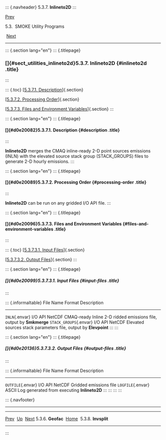 ::: {.navheader}
5.3.7. **Inlineto2D**
:::

[Prev](ch05s03s06.html) 

5.3.  SMOKE Utility Programs

 [Next](ch05s03s08.html)

------------------------------------------------------------------------

::: {.section lang="en"}
::: {.titlepage}
<div>

<div>

### []{#sect_utilities_inlineto2d}5.3.7. **Inlineto2D** {#inlineto2d .title}

</div>

</div>
:::

::: {.toc}
[[5.3.7.1. Description](ch05s03s07.html#d0e20082)]{.section}

[[5.3.7.2. Processing Order](ch05s03s07.html#d0e20089)]{.section}

[[5.3.7.3. Files and Environment
Variables](ch05s03s07.html#d0e20096)]{.section}
:::

::: {.section lang="en"}
::: {.titlepage}
<div>

<div>

#### []{#d0e20082}5.3.7.1. Description {#description .title}

</div>

</div>
:::

**Inlineto2D** merges the CMAQ inline-ready 2-D point sources emissions
(INLN) with the elevated source stack group (STACK\_GROUPS) files to
generate 2-D hourly emissions.
:::

::: {.section lang="en"}
::: {.titlepage}
<div>

<div>

#### []{#d0e20089}5.3.7.2. Processing Order {#processing-order .title}

</div>

</div>
:::

**Inlineto2D** can be run on any gridded I/O API file.
:::

::: {.section lang="en"}
::: {.titlepage}
<div>

<div>

#### []{#d0e20096}5.3.7.3. Files and Environment Variables {#files-and-environment-variables .title}

</div>

</div>
:::

::: {.toc}
[[5.3.7.3.1. Input Files](ch05s03s07.html#d0e20099)]{.section}

[[5.3.7.3.2. Output Files](ch05s03s07.html#d0e20136)]{.section}
:::

::: {.section lang="en"}
::: {.titlepage}
<div>

<div>

##### []{#d0e20099}5.3.7.3.1. Input Files {#input-files .title}

</div>

</div>
:::

::: {.informaltable}
  File Name                Format           Description
  ------------------------ ---------------- ---------------------------------------------------------------------
  `INLN`{.envar}           I/O API NetCDF   CMAQ-ready Inline 2-D ridded emissions file, output by **Smkmerge**
  `STACK_GROUPS`{.envar}   I/O API NetCDF   Elevated sources stack parameters file, output by **Elevpoint**
:::
:::

::: {.section lang="en"}
::: {.titlepage}
<div>

<div>

##### []{#d0e20136}5.3.7.3.2. Output Files {#output-files .title}

</div>

</div>
:::

::: {.informaltable}
  File Name           Format           Description
  ------------------- ---------------- ---------------------------------------------
  `OUTFILE`{.envar}   I/O API NetCDF   Gridded emissions file
  `LOGFILE`{.envar}   ASCII            Log generated from executing **Inlineto2D**
:::
:::
:::
:::

::: {.navfooter}

------------------------------------------------------------------------

  -------------------------- -------------------- --------------------------
  [Prev](ch05s03s06.html)     [Up](ch05s03.html)     [Next](ch05s03s08.html)
  5.3.6. **Geofac**           [Home](index.html)         5.3.8. **Invsplit**
  -------------------------- -------------------- --------------------------
:::
